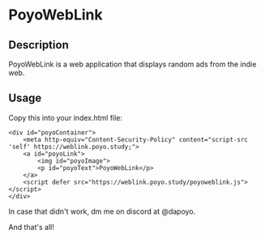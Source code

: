 # PoyoWebLink
## Description

PoyoWebLink is a web application that displays random ads from the indie web.

## Usage
Copy this into your index.html file:
```
<div id="poyoContainer">
    <meta http-equiv="Content-Security-Policy" content="script-src 'self' https://weblink.poyo.study;">
    <a id="poyoLink">
        <img id="poyoImage">
        <p id="poyoText">PoyoWebLink</p>
    </a>
    <script defer src="https://weblink.poyo.study/poyoweblink.js"></script>
</div>
```

In case that didn't work, dm me on discord at @dapoyo.

And that's all!

